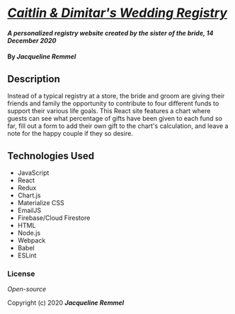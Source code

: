 # _[Caitlin & Dimitar's Wedding Registry](https://marriage-is-expensive.web.app/)_

#### _A personalized registry website created by the sister of the bride, 14 December 2020_

#### By _**Jacqueline Remmel**_

## Description

Instead of a typical registry at a store, the bride and groom are giving their friends and family the opportunity to contribute to four different funds to support their various life goals. This React site features a chart where guests can see what percentage of gifts have been given to each fund so far, fill out a form to add their own gift to the chart's calculation, and leave a note for the happy couple if they so desire.

## Technologies Used

* JavaScript
* React
* Redux
* Chart.js
* Materialize CSS
* EmailJS
* Firebase/Cloud Firestore
* HTML
* Node.js
* Webpack
* Babel
* ESLint

### License

*Open-source*

Copyright (c) 2020 **_Jacqueline Remmel_**